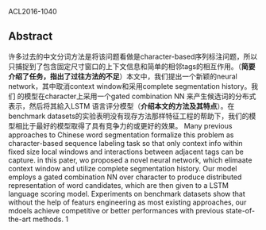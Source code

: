 ACL2016-1040
## Abstract
许多过去的中文分词方法是将该问题看做是character-based序列标注问题，所以只捕捉到了包含固定尺寸窗口的上下文信息和简单的相邻tags的相互作用。（**简要
介绍了任务，指出了过往方法的不足**）本文中，我们提出一个新颖的neural network，其中取消context window和采用complete segmentation history。我们
的模型在character上采用一个gated combination NN 来产生候选词的分布式表示，然后将其給入LSTM 语言评分模型（**介绍本文的方法及其特点**）。在benchmark 
datasets的实验表明没有现存方法那样特征工程的帮助下，我们的模型相比于最好的模型取得了具有竞争力的或更好的效果。
Many previous approaches to Chinese word segmentation formalize this problem as character-based sequence labeling task so that only context info within fixed size local windows and interactions between adjacent tags can be capture. in this pater, wo proposed a novel neural network, which elimaate context window and utilize complete segmentation history. Our model employs a gated combination NN over character to produce distributed representation of word candidates, which are then given to a LSTM language scoring model. Experiments on benchmark datasets show that without the help of featurs engineering as most existing approaches, our mdoels achieve competitive or better performances with previous state-of-the-art methods.
1
